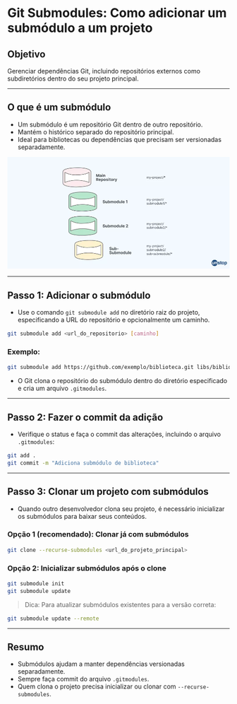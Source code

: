 # Git Submodules: Como adicionar um submódulo a um projeto

## Objetivo
Gerenciar dependências Git, incluindo repositórios externos como subdiretórios dentro do seu projeto principal.

---

## O que é um submódulo
- Um submódulo é um repositório Git dentro de outro repositório.
- Mantém o histórico separado do repositório principal.
- Ideal para bibliotecas ou dependências que precisam ser versionadas separadamente.

![Exemplo de submodule](../img/git-submodule.png)

---

## Passo 1: Adicionar o submódulo

- Use o comando `git submodule add` no diretório raiz do projeto, especificando a URL do repositório e opcionalmente um caminho.

```sh
git submodule add <url_do_repositorio> [caminho]
````

### Exemplo:

```sh
git submodule add https://github.com/exemplo/biblioteca.git libs/biblioteca
```

* O Git clona o repositório do submódulo dentro do diretório especificado e cria um arquivo `.gitmodules`.

---

## Passo 2: Fazer o commit da adição

* Verifique o status e faça o commit das alterações, incluindo o arquivo `.gitmodules`:

```sh
git add .
git commit -m "Adiciona submódulo de biblioteca"
```

---

## Passo 3: Clonar um projeto com submódulos

* Quando outro desenvolvedor clona seu projeto, é necessário inicializar os submódulos para baixar seus conteúdos.

### Opção 1 (recomendado): Clonar já com submódulos

```sh
git clone --recurse-submodules <url_do_projeto_principal>
```

### Opção 2: Inicializar submódulos após o clone

```sh
git submodule init
git submodule update
```

> Dica: Para atualizar submódulos existentes para a versão correta:

```sh
git submodule update --remote
```

---

## Resumo

* Submódulos ajudam a manter dependências versionadas separadamente.
* Sempre faça commit do arquivo `.gitmodules`.
* Quem clona o projeto precisa inicializar ou clonar com `--recurse-submodules`.

